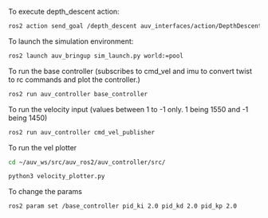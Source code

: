 To execute depth_descent action:

```bash
ros2 action send_goal /depth_descent auv_interfaces/action/DepthDescent '{target_depth: -0.1}' --feedback
```

To launch the simulation environment:

```bash
ros2 launch auv_bringup sim_launch.py world:=pool
```

To run the base controller (subscribes to cmd_vel and imu to convert twist to rc commands and plot the controller.)
```bash
ros2 run auv_controller base_controller
```

To run the velocity input (values between 1 to -1 only. 1 being 1550 and -1 being 1450)
```bash
ros2 run auv_controller cmd_vel_publisher
```


To run the vel plotter

```bash
cd ~/auv_ws/src/auv_ros2/auv_controller/src/

python3 velocity_plotter.py
```

To change the params
```bash
ros2 param set /base_controller pid_ki 2.0 pid_kd 2.0 pid_kp 2.0
```
